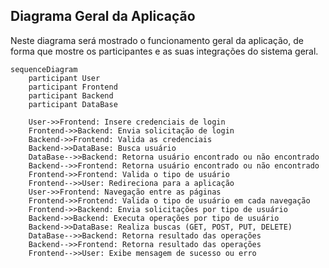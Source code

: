 ## Diagrama Geral da Aplicação

Neste diagrama será mostrado o funcionamento geral da aplicação, de forma que mostre os participantes e as suas integrações do sistema geral. 


```mermaid
sequenceDiagram
    participant User
    participant Frontend
    participant Backend
    participant DataBase

    User->>Frontend: Insere credenciais de login
    Frontend->>Backend: Envia solicitação de login
    Backend->>Frontend: Valida as credenciais
    Backend->>DataBase: Busca usuário
    DataBase-->>Backend: Retorna usuário encontrado ou não encontrado
    Backend-->>Frontend: Retorna usuário encontrado ou não encontrado
    Frontend->>Frontend: Valida o tipo de usuário
    Frontend-->>User: Redireciona para a aplicação
    User->>Frontend: Navegação entre as páginas
    Frontend->>Frontend: Valida o tipo de usuário em cada navegação
    Frontend->>Backend: Envia solicitações por tipo de usuário
    Backend->>Backend: Executa operações por tipo de usuário
    Backend->>DataBase: Realiza buscas (GET, POST, PUT, DELETE)
    DataBase-->>Backend: Retorna resultado das operações
    Backend-->>Frontend: Retorna resultado das operações
    Frontend-->>User: Exibe mensagem de sucesso ou erro
```